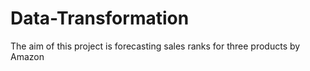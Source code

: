 # Data-Transformation
The aim of this project is forecasting sales ranks for three products by Amazon
